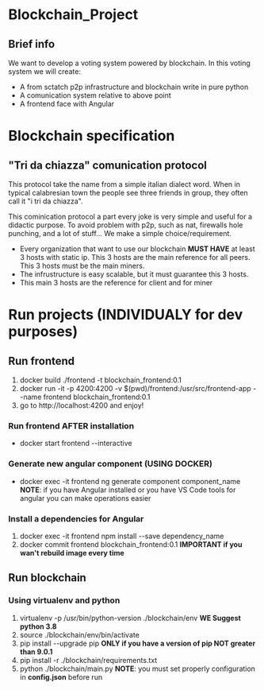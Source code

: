 # Blockchain_Project
## Brief info
We want to develop a voting system powered by blockchain.
In this voting system we will create:
* A from sctatch p2p infrastructure and blockchain write in pure python
* A comunication system relative to above point
* A frontend face with Angular

# Blockchain specification
## "Tri da chiazza" comunication protocol
This protocol take the name from a simple italian dialect word.
When in typical calabresian town the people see three friends in group,
they often call it "i tri da chiazza".

This cominication protocol a part every joke is very simple and useful for a didactic purpose.
To avoid problem with p2p, such as nat, firewalls hole punching, and a lot of stuff...
We make a simple choice/requirement.

* Every organization that want to use our blockchain **MUST HAVE** at least 3 hosts with static ip.
This 3 hosts are the main reference for all peers. This 3 hosts must be the main miners.
* The infrustructure is easy scalable, but it must guarantee this 3 hosts.
* This main 3 hosts are the reference for client and for miner


# Run projects (INDIVIDUALY for dev purposes)
## Run frontend
1. docker build ./frontend -t blockchain_frontend:0.1
2. docker run -it -p 4200:4200 -v $(pwd)/frontend:/usr/src/frontend-app --name frontend blockchain_frontend:0.1
3. go to http://localhost:4200 and enjoy!

### Run frontend **AFTER** installation
* docker start frontend --interactive

### Generate new angular component (USING DOCKER)
* docker exec -it frontend ng generate component component_name
**NOTE**: if you have Angular installed or you have VS Code tools for angular
you can make operations easier

### Install a dependencies for Angular
1. docker exec -it frontend npm install --save dependency_name
2. docker commit frontend blockchain_frontend:0.1 **IMPORTANT if you wan't rebuild image every time**


## Run blockchain
### Using virtualenv and python
1. virtualenv -p /usr/bin/python-version ./blockchain/env **WE Suggest python 3.8**
2. source ./blockchain/env/bin/activate
3. pip install --upgrade pip **ONLY if you have a version of pip NOT greater than 9.0.1**
4. pip install -r ./blockchain/requirements.txt
5. python ./blockchain/main.py **NOTE**: you must set properly configuration in **config.json** before run
